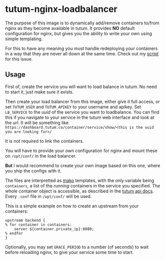 # tutum-nginx-loadbalancer

The purpose of this image is to dynamically add/remove containers to/from nginx as they become available in tutum.
It provides **NO** default configuration for nginx, but gives you the ability to write your own using simple templating.

For this to have any meaning you must handle redeploying your containers in a way that they are never all down at the same time.
Check out my [script](https://github.com/mitom/tutum-rolling-redeploy) for this issue.

## Usage

First of, create the service you will want to load balance in tutum. No need to start it, just make sure it exists.

Then create your load balancer from this image, either give it full access, or set `TUTUM_USER` and `TUTUM_APIKEY` to your username and apikey.
Set `LB_SERVICE` to the *uuid* of the service you want to loadbalance.
You can find this if you navigate to your service in the tutum web interface and look at the url. It will be something like
`https://dashboard.tutum.co/container/service/show/<this is the uuid you are looking for>/`

It is not required to link the containers.

You will have to provide your own configuration for nginx and mount these on `/opt/conf/` in the load balancer.

**But** I would recommend to create your own image based on this one, where you ship the configs with it.

The files are interpretted as [mako](http://www.makotemplates.org/) templates, with the only variable being `containers`, a list of the *running* containers in the service you specified.
The whole container object is accessible, as described in the [tutum api docs](https://docs.tutum.co/v2/api/#container).
Every `.conf` file in `/opt/conf/` will be used.

This is a simple example on how to create an upstream from your containers:

````
upstream backend {
% for container in containers:
    server ${container.private_ip}:8080;
% endfor
}
````

Optionally, you may set `GRACE_PERIOD` to a number (of seconds) to wait before reloading nginx, to give your service some time to start.
